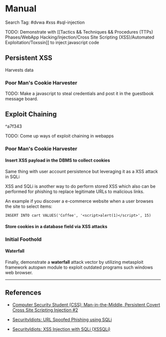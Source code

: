 # Manual

Search Tag: #dvwa #xss #sql-injection 

TODO: Demonstrate with [[Tactics && Techniques && Procedures (TTPs) Phases/WebApp Hacking/Injection/Cross Site Scripting (XSS)/Automated Exploitation/Toxssin]] to inject javascript code

## Persistent XSS

Harvests data

### Poor Man's Cookie Harvester

TODO: Make a javascript to steal credentials and post it in the guestbook message board.

## Exploit Chaining

^a7f343

TODO: Come up ways of exploit chaining in webapps

### Poor Man's Cookie Harvester

#### Insert XSS payload in the DBMS to collect cookies

Same thing with user account persistence but leveraging it as a XSS attack in SQLi

XSS and SQLi is another way to do perform stored XSS which also can be performed for phishing to replace legitimate URLs to malicious links.

An example if you discover a e-commerce website when a user browses the site to select items:

`INSERT INTO cart VALUES('Coffee', '<script>alert(1)</script>', 15)`

#### Store cookies in a database field via XSS attacks

### Initial Foothold

#### Waterfall

Finally, demonstrate a **waterfall** attack vector by utilizing metasploit framework autopwn module to exploit outdated programs such windows web browser.

---
## References

- [Computer Security Student (CSS): Man-in-the-Middle, Persistent Covert Cross Site Scripting Injection #2](https://www.computersecuritystudent.com/SECURITY_TOOLS/MUTILLIDAE/MUTILLIDAE_2511/lesson15/index.html)

- [SecurityIdiots: URL Spoofed Phishing using SQLi](https://securityidiots.com/Web-Pentest/SQL-Injection/url-spoofed-phishing-with-sqli.html)

- [SecurityIdiots: XSS Injection with SQLi (XSSQLi)](https://securityidiots.com/Web-Pentest/SQL-Injection/xss-injection-with-sqli-xssqli.html)